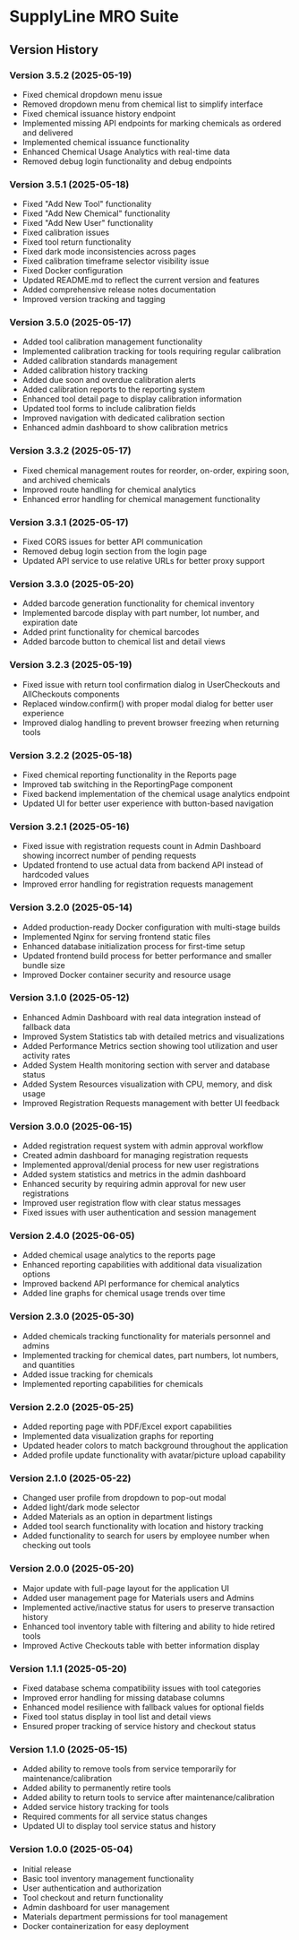 # SupplyLine MRO Suite

## Version History

### Version 3.5.2 (2025-05-19)
- Fixed chemical dropdown menu issue
- Removed dropdown menu from chemical list to simplify interface
- Fixed chemical issuance history endpoint
- Implemented missing API endpoints for marking chemicals as ordered and delivered
- Implemented chemical issuance functionality
- Enhanced Chemical Usage Analytics with real-time data
- Removed debug login functionality and debug endpoints

### Version 3.5.1 (2025-05-18)
- Fixed "Add New Tool" functionality
- Fixed "Add New Chemical" functionality
- Fixed "Add New User" functionality
- Fixed calibration issues
- Fixed tool return functionality
- Fixed dark mode inconsistencies across pages
- Fixed calibration timeframe selector visibility issue
- Fixed Docker configuration
- Updated README.md to reflect the current version and features
- Added comprehensive release notes documentation
- Improved version tracking and tagging

### Version 3.5.0 (2025-05-17)
- Added tool calibration management functionality
- Implemented calibration tracking for tools requiring regular calibration
- Added calibration standards management
- Added calibration history tracking
- Added due soon and overdue calibration alerts
- Added calibration reports to the reporting system
- Enhanced tool detail page to display calibration information
- Updated tool forms to include calibration fields
- Improved navigation with dedicated calibration section
- Enhanced admin dashboard to show calibration metrics

### Version 3.3.2 (2025-05-17)
- Fixed chemical management routes for reorder, on-order, expiring soon, and archived chemicals
- Improved route handling for chemical analytics
- Enhanced error handling for chemical management functionality

### Version 3.3.1 (2025-05-17)
- Fixed CORS issues for better API communication
- Removed debug login section from the login page
- Updated API service to use relative URLs for better proxy support

### Version 3.3.0 (2025-05-20)
- Added barcode generation functionality for chemical inventory
- Implemented barcode display with part number, lot number, and expiration date
- Added print functionality for chemical barcodes
- Added barcode button to chemical list and detail views

### Version 3.2.3 (2025-05-19)
- Fixed issue with return tool confirmation dialog in UserCheckouts and AllCheckouts components
- Replaced window.confirm() with proper modal dialog for better user experience
- Improved dialog handling to prevent browser freezing when returning tools

### Version 3.2.2 (2025-05-18)
- Fixed chemical reporting functionality in the Reports page
- Improved tab switching in the ReportingPage component
- Fixed backend implementation of the chemical usage analytics endpoint
- Updated UI for better user experience with button-based navigation

### Version 3.2.1 (2025-05-16)
- Fixed issue with registration requests count in Admin Dashboard showing incorrect number of pending requests
- Updated frontend to use actual data from backend API instead of hardcoded values
- Improved error handling for registration requests management

### Version 3.2.0 (2025-05-14)
- Added production-ready Docker configuration with multi-stage builds
- Implemented Nginx for serving frontend static files
- Enhanced database initialization process for first-time setup
- Updated frontend build process for better performance and smaller bundle size
- Improved Docker container security and resource usage

### Version 3.1.0 (2025-05-12)
- Enhanced Admin Dashboard with real data integration instead of fallback data
- Improved System Statistics tab with detailed metrics and visualizations
- Added Performance Metrics section showing tool utilization and user activity rates
- Added System Health monitoring section with server and database status
- Added System Resources visualization with CPU, memory, and disk usage
- Improved Registration Requests management with better UI feedback

### Version 3.0.0 (2025-06-15)
- Added registration request system with admin approval workflow
- Created admin dashboard for managing registration requests
- Implemented approval/denial process for new user registrations
- Added system statistics and metrics in the admin dashboard
- Enhanced security by requiring admin approval for new user registrations
- Improved user registration flow with clear status messages
- Fixed issues with user authentication and session management

### Version 2.4.0 (2025-06-05)
- Added chemical usage analytics to the reports page
- Enhanced reporting capabilities with additional data visualization options
- Improved backend API performance for chemical analytics
- Added line graphs for chemical usage trends over time

### Version 2.3.0 (2025-05-30)
- Added chemicals tracking functionality for materials personnel and admins
- Implemented tracking for chemical dates, part numbers, lot numbers, and quantities
- Added issue tracking for chemicals
- Implemented reporting capabilities for chemicals

### Version 2.2.0 (2025-05-25)
- Added reporting page with PDF/Excel export capabilities
- Implemented data visualization graphs for reporting
- Updated header colors to match background throughout the application
- Added profile update functionality with avatar/picture upload capability

### Version 2.1.0 (2025-05-22)
- Changed user profile from dropdown to pop-out modal
- Added light/dark mode selector
- Added Materials as an option in department listings
- Added tool search functionality with location and history tracking
- Added functionality to search for users by employee number when checking out tools

### Version 2.0.0 (2025-05-20)
- Major update with full-page layout for the application UI
- Added user management page for Materials users and Admins
- Implemented active/inactive status for users to preserve transaction history
- Enhanced tool inventory table with filtering and ability to hide retired tools
- Improved Active Checkouts table with better information display

### Version 1.1.1 (2025-05-20)
- Fixed database schema compatibility issues with tool categories
- Improved error handling for missing database columns
- Enhanced model resilience with fallback values for optional fields
- Fixed tool status display in tool list and detail views
- Ensured proper tracking of service history and checkout status

### Version 1.1.0 (2025-05-15)
- Added ability to remove tools from service temporarily for maintenance/calibration
- Added ability to permanently retire tools
- Added ability to return tools to service after maintenance/calibration
- Added service history tracking for tools
- Required comments for all service status changes
- Updated UI to display tool service status and history

### Version 1.0.0 (2025-05-04)
- Initial release
- Basic tool inventory management functionality
- User authentication and authorization
- Tool checkout and return functionality
- Admin dashboard for user management
- Materials department permissions for tool management
- Docker containerization for easy deployment
